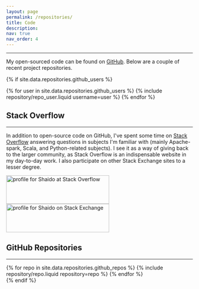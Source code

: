```yaml
---
layout: page
permalink: /repositories/
title: Code
description:
nav: true
nav_order: 4
---
```


---

My open-sourced code can be found on [GitHub](https://github.com/shaido987). Below are a couple of recent project repositories.

{% if site.data.repositories.github_users %}

<div class="repositories d-flex flex-wrap flex-md-row flex-column justify-content-sm-center align-items-center">
  {% for user in site.data.repositories.github_users %}
    {% include repository/repo_user.liquid username=user %}
  {% endfor %}
</div>

## Stack Overflow

---

In addition to open-source code on GitHub, I've spent some time on [Stack Overflow](https://stackoverflow.com/users/7579547/shaido) answering questions in subjects I'm familiar with (mainly Apache-spark, Scala, and Python-related subjects). I see it as a way of giving back to the larger community, as Stack Overflow is an indispensable website in my day-to-day work. I also participate on other Stack Exchange sites to a lesser degree.

<div class="container">
  <div class="row row-cols-md-2 justify-content-sm-center">
      <a href="https://stackoverflow.com/users/7579547/shaido"><img src="https://stackoverflow.com/users/flair/7579547.png" width="278" height="77" alt="profile for Shaido at Stack Overflow" title="profile for Shaido at Stack Overflow"></a>
    <a href="https://stackexchange.com/users/10271255"><img src="https://stackexchange.com/users/flair/10271255.png" width="278" height="77" alt="profile for Shaido on Stack Exchange" title="profile for Shaido on Stack Exchange"></a>
  </div>
</div>

## GitHub Repositories

---

<div class="repositories d-flex flex-wrap flex-md-row flex-column justify-content-between align-items-center">
  {% for repo in site.data.repositories.github_repos %}
    {% include repository/repo.liquid repository=repo %}
  {% endfor %}
</div>
{% endif %}
